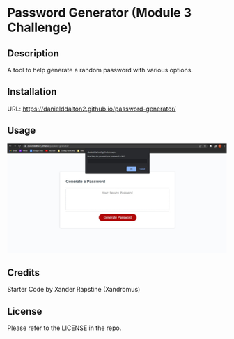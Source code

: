 # Password Generator (Module 3 Challenge)

## Description

A tool to help generate a random password with various options. 

## Installation

URL: https://danielddalton2.github.io/password-generator/

## Usage

![alt text](./assets/pass-gen-screenshot.jpg)

## Credits

Starter Code by Xander Rapstine (Xandromus)

## License

Please refer to the LICENSE in the repo.